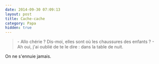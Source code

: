 ```yaml
---
date: 2014-09-30 07:09:13
layout: post
title: Cache-cache
category: Papa
hidden: true
---
```


> \- Allo chérie ? Dis-moi, elles sont où les chaussures des enfants ?
> \- Ah oui, j'ai oublié de te le dire : dans la table de nuit.

On ne s'ennuie jamais.

